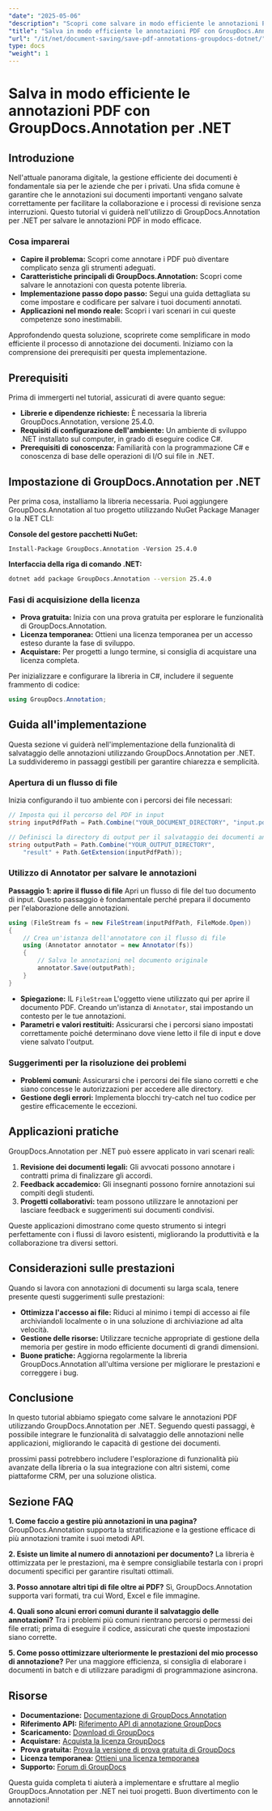 ```yaml
---
"date": "2025-05-06"
"description": "Scopri come salvare in modo efficiente le annotazioni PDF utilizzando GroupDocs.Annotation per .NET. Semplifica il tuo processo di gestione dei documenti con la nostra guida dettagliata."
"title": "Salva in modo efficiente le annotazioni PDF con GroupDocs.Annotation per .NET"
"url": "/it/net/document-saving/save-pdf-annotations-groupdocs-dotnet/"
type: docs
"weight": 1
---
```


# Salva in modo efficiente le annotazioni PDF con GroupDocs.Annotation per .NET

## Introduzione

Nell'attuale panorama digitale, la gestione efficiente dei documenti è fondamentale sia per le aziende che per i privati. Una sfida comune è garantire che le annotazioni sui documenti importanti vengano salvate correttamente per facilitare la collaborazione e i processi di revisione senza interruzioni. Questo tutorial vi guiderà nell'utilizzo di GroupDocs.Annotation per .NET per salvare le annotazioni PDF in modo efficace.

### Cosa imparerai
- **Capire il problema:** Scopri come annotare i PDF può diventare complicato senza gli strumenti adeguati.
- **Caratteristiche principali di GroupDocs.Annotation:** Scopri come salvare le annotazioni con questa potente libreria.
- **Implementazione passo dopo passo:** Segui una guida dettagliata su come impostare e codificare per salvare i tuoi documenti annotati.
- **Applicazioni nel mondo reale:** Scopri i vari scenari in cui queste competenze sono inestimabili.

Approfondendo questa soluzione, scoprirete come semplificare in modo efficiente il processo di annotazione dei documenti. Iniziamo con la comprensione dei prerequisiti per questa implementazione.

## Prerequisiti

Prima di immergerti nel tutorial, assicurati di avere quanto segue:
- **Librerie e dipendenze richieste:** È necessaria la libreria GroupDocs.Annotation, versione 25.4.0.
- **Requisiti di configurazione dell'ambiente:** Un ambiente di sviluppo .NET installato sul computer, in grado di eseguire codice C#.
- **Prerequisiti di conoscenza:** Familiarità con la programmazione C# e conoscenza di base delle operazioni di I/O sui file in .NET.

## Impostazione di GroupDocs.Annotation per .NET

Per prima cosa, installiamo la libreria necessaria. Puoi aggiungere GroupDocs.Annotation al tuo progetto utilizzando NuGet Package Manager o la .NET CLI:

**Console del gestore pacchetti NuGet:**
```shell
Install-Package GroupDocs.Annotation -Version 25.4.0
```

**Interfaccia della riga di comando .NET:**
```bash
dotnet add package GroupDocs.Annotation --version 25.4.0
```

### Fasi di acquisizione della licenza
- **Prova gratuita:** Inizia con una prova gratuita per esplorare le funzionalità di GroupDocs.Annotation.
- **Licenza temporanea:** Ottieni una licenza temporanea per un accesso esteso durante la fase di sviluppo.
- **Acquistare:** Per progetti a lungo termine, si consiglia di acquistare una licenza completa.

Per inizializzare e configurare la libreria in C#, includere il seguente frammento di codice:
```csharp
using GroupDocs.Annotation;
```

## Guida all'implementazione
Questa sezione vi guiderà nell'implementazione della funzionalità di salvataggio delle annotazioni utilizzando GroupDocs.Annotation per .NET. La suddivideremo in passaggi gestibili per garantire chiarezza e semplicità.

### Apertura di un flusso di file
Inizia configurando il tuo ambiente con i percorsi dei file necessari:
```csharp
// Imposta qui il percorso del PDF in input
string inputPdfPath = Path.Combine("YOUR_DOCUMENT_DIRECTORY", "input.pdf");

// Definisci la directory di output per il salvataggio dei documenti annotati
string outputPath = Path.Combine("YOUR_OUTPUT_DIRECTORY", 
    "result" + Path.GetExtension(inputPdfPath));
```

### Utilizzo di Annotator per salvare le annotazioni
**Passaggio 1: aprire il flusso di file**
Apri un flusso di file del tuo documento di input. Questo passaggio è fondamentale perché prepara il documento per l'elaborazione delle annotazioni.
```csharp
using (FileStream fs = new FileStream(inputPdfPath, FileMode.Open))
{
    // Crea un'istanza dell'annotatore con il flusso di file
    using (Annotator annotator = new Annotator(fs))
    {
        // Salva le annotazioni nel documento originale
        annotator.Save(outputPath);
    }
}
```
- **Spiegazione:** IL `FileStream` L'oggetto viene utilizzato qui per aprire il documento PDF. Creando un'istanza di `Annotator`, stai impostando un contesto per le tue annotazioni.
- **Parametri e valori restituiti:** Assicurarsi che i percorsi siano impostati correttamente poiché determinano dove viene letto il file di input e dove viene salvato l'output.

### Suggerimenti per la risoluzione dei problemi
- **Problemi comuni:** Assicurarsi che i percorsi dei file siano corretti e che siano concesse le autorizzazioni per accedere alle directory.
- **Gestione degli errori:** Implementa blocchi try-catch nel tuo codice per gestire efficacemente le eccezioni.

## Applicazioni pratiche
GroupDocs.Annotation per .NET può essere applicato in vari scenari reali:
1. **Revisione dei documenti legali:** Gli avvocati possono annotare i contratti prima di finalizzare gli accordi.
2. **Feedback accademico:** Gli insegnanti possono fornire annotazioni sui compiti degli studenti.
3. **Progetti collaborativi:** team possono utilizzare le annotazioni per lasciare feedback e suggerimenti sui documenti condivisi.

Queste applicazioni dimostrano come questo strumento si integri perfettamente con i flussi di lavoro esistenti, migliorando la produttività e la collaborazione tra diversi settori.

## Considerazioni sulle prestazioni
Quando si lavora con annotazioni di documenti su larga scala, tenere presente questi suggerimenti sulle prestazioni:
- **Ottimizza l'accesso ai file:** Riduci al minimo i tempi di accesso ai file archiviandoli localmente o in una soluzione di archiviazione ad alta velocità.
- **Gestione delle risorse:** Utilizzare tecniche appropriate di gestione della memoria per gestire in modo efficiente documenti di grandi dimensioni.
- **Buone pratiche:** Aggiorna regolarmente la libreria GroupDocs.Annotation all'ultima versione per migliorare le prestazioni e correggere i bug.

## Conclusione
In questo tutorial abbiamo spiegato come salvare le annotazioni PDF utilizzando GroupDocs.Annotation per .NET. Seguendo questi passaggi, è possibile integrare le funzionalità di salvataggio delle annotazioni nelle applicazioni, migliorando le capacità di gestione dei documenti.

prossimi passi potrebbero includere l'esplorazione di funzionalità più avanzate della libreria o la sua integrazione con altri sistemi, come piattaforme CRM, per una soluzione olistica.

## Sezione FAQ
**1. Come faccio a gestire più annotazioni in una pagina?**
GroupDocs.Annotation supporta la stratificazione e la gestione efficace di più annotazioni tramite i suoi metodi API.

**2. Esiste un limite al numero di annotazioni per documento?**
La libreria è ottimizzata per le prestazioni, ma è sempre consigliabile testarla con i propri documenti specifici per garantire risultati ottimali.

**3. Posso annotare altri tipi di file oltre ai PDF?**
Sì, GroupDocs.Annotation supporta vari formati, tra cui Word, Excel e file immagine.

**4. Quali sono alcuni errori comuni durante il salvataggio delle annotazioni?**
Tra i problemi più comuni rientrano percorsi o permessi dei file errati; prima di eseguire il codice, assicurati che queste impostazioni siano corrette.

**5. Come posso ottimizzare ulteriormente le prestazioni del mio processo di annotazione?**
Per una maggiore efficienza, si consiglia di elaborare i documenti in batch e di utilizzare paradigmi di programmazione asincrona.

## Risorse
- **Documentazione:** [Documentazione di GroupDocs.Annotation](https://docs.groupdocs.com/annotation/net/)
- **Riferimento API:** [Riferimento API di annotazione GroupDocs](https://reference.groupdocs.com/annotation/net/)
- **Scaricamento:** [Download di GroupDocs](https://releases.groupdocs.com/annotation/net/)
- **Acquistare:** [Acquista la licenza GroupDocs](https://purchase.groupdocs.com/buy)
- **Prova gratuita:** [Prova la versione di prova gratuita di GroupDocs](https://releases.groupdocs.com/annotation/net/)
- **Licenza temporanea:** [Ottieni una licenza temporanea](https://purchase.groupdocs.com/temporary-license/)
- **Supporto:** [Forum di GroupDocs](https://forum.groupdocs.com/c/annotation/)

Questa guida completa ti aiuterà a implementare e sfruttare al meglio GroupDocs.Annotation per .NET nei tuoi progetti. Buon divertimento con le annotazioni!